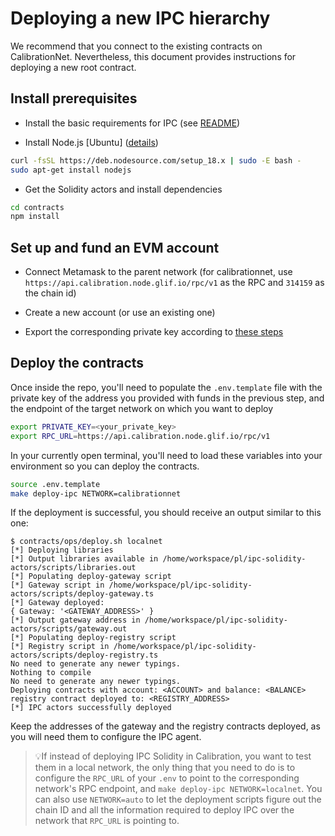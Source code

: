 # Deploying a new IPC hierarchy

We recommend that you connect to the existing contracts on CalibrationNet. Nevertheless, this document provides instructions for deploying a new root contract.

## Install prerequisites

* Install the basic requirements for IPC (see [README](../../README.md#Prerequisites))

* Install Node.js [Ubuntu] ([details](https://github.com/nodesource/distributions))
```bash
curl -fsSL https://deb.nodesource.com/setup_18.x | sudo -E bash -
sudo apt-get install nodejs
```

* Get the Solidity actors and install dependencies
```bash
cd contracts
npm install
```

## Set up and fund an EVM account

* Connect Metamask to the parent network (for calibrationnet, use `https://api.calibration.node.glif.io/rpc/v1` as the RPC and `314159` as the chain id)

* Create a new account (or use an existing one)

* Export the corresponding private key according to [these steps](https://support.metamask.io/hc/en-us/articles/360015289632-How-to-export-an-account-s-private-key)


## Deploy the contracts

Once inside the repo, you'll need to populate the `.env.template` file with the private key of the address you provided with funds in the previous step, and the endpoint of the target network on which you want to deploy
```bash
export PRIVATE_KEY=<your_private_key>
export RPC_URL=https://api.calibration.node.glif.io/rpc/v1
```

In your currently open terminal, you'll need to load these variables into your environment so you can deploy the contracts.

```bash
source .env.template
make deploy-ipc NETWORK=calibrationnet
```

If the deployment is successful, you should receive an output similar to this one:

```
$ contracts/ops/deploy.sh localnet
[*] Deploying libraries
[*] Output libraries available in /home/workspace/pl/ipc-solidity-actors/scripts/libraries.out
[*] Populating deploy-gateway script
[*] Gateway script in /home/workspace/pl/ipc-solidity-actors/scripts/deploy-gateway.ts
[*] Gateway deployed:
{ Gateway: '<GATEWAY_ADDRESS>' }
[*] Output gateway address in /home/workspace/pl/ipc-solidity-actors/scripts/gateway.out
[*] Populating deploy-registry script
[*] Registry script in /home/workspace/pl/ipc-solidity-actors/scripts/deploy-registry.ts
No need to generate any newer typings.
Nothing to compile
No need to generate any newer typings.
Deploying contracts with account: <ACCOUNT> and balance: <BALANCE>
registry contract deployed to: <REGISTRY_ADDRESS>
[*] IPC actors successfully deployed
```

Keep the addresses of the gateway and the registry contracts deployed, as you will need them to configure the IPC agent.

>💡If instead of deploying IPC Solidity in Calibration, you want to test them in a local network, the only thing that you need to do is to configure the `RPC_URL` of your `.env` to point to the corresponding network's RPC endpoint, and `make deploy-ipc NETWORK=localnet`. You can also use `NETWORK=auto` to let the deployment scripts figure out the chain ID and all the information required to deploy IPC over the network that `RPC_URL` is pointing to.
